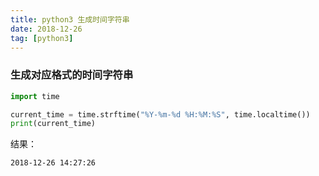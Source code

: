 ```yaml
---
title: python3 生成时间字符串
date: 2018-12-26
tag: [python3]
---
```


### 生成对应格式的时间字符串

```python
import time

current_time = time.strftime("%Y-%m-%d %H:%M:%S", time.localtime())
print(current_time)
```

结果：

```
2018-12-26 14:27:26
```



